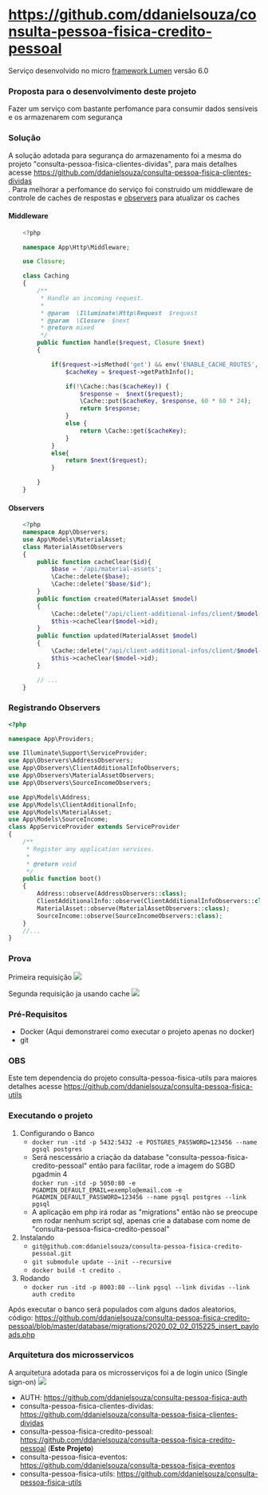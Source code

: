 # https://github.com/ddanielsouza/consulta-pessoa-fisica-credito-pessoal
Serviço desenvolvido no micro <a href="https://lumen.laravel.com/">framework Lumen</a> versão 6.0

### Proposta para o desenvolvimento deste projeto ###
Fazer um serviço com bastante perfomance para consumir dados sensiveis e os armazenarem com segurança

### Solução ###
A solução adotada para segurança do armazenamento foi a mesma do projeto "consulta-pessoa-fisica-clientes-dividas", para mais detalhes acesse <a href="https://github.com/ddanielsouza/consulta-pessoa-fisica-clientes-dividas">https://github.com/ddanielsouza/consulta-pessoa-fisica-clientes-dividas</a><br>.
Para melhorar a perfomance do serviço foi construido um middleware de controle de caches de respostas e <a href="https://laravel.com/docs/6.x/eloquent#observers">observers</a> para atualizar os caches 

#### Middleware
```PHP
    <?php

    namespace App\Http\Middleware;

    use Closure;

    class Caching
    {
        /**
         * Handle an incoming request.
         *
         * @param  \Illuminate\Http\Request  $request
         * @param  \Closure  $next
         * @return mixed
         */
        public function handle($request, Closure $next)
        {

            if($request->isMethod('get') && env('ENABLE_CACHE_ROUTES', true)){
                $cacheKey = $request->getPathInfo();

                if(!\Cache::has($cacheKey)) {
                    $response =  $next($request);
                    \Cache::put($cacheKey, $response, 60 * 60 * 24);
                    return $response;
                }
                else {
                    return \Cache::get($cacheKey);
                }
            }
            else{
                return $next($request);
            }

        }
    }
```
#### Observers
```PHP
    <?php
    namespace App\Observers;
    use App\Models\MaterialAsset;
    class MaterialAssetObservers
    {
        public function cacheClear($id){
            $base = '/api/material-assets';
            \Cache::delete($base);
            \Cache::delete("$base/$id");
        }
        public function created(MaterialAsset $model)
        {
            \Cache::delete("/api/client-additional-infos/client/$model->client_id/score");
            $this->cacheClear($model->id);
        }
        public function updated(MaterialAsset $model)
        {
            \Cache::delete("/api/client-additional-infos/client/$model->client_id/score");
            $this->cacheClear($model->id);
        }

        // ...
    }
```
### Registrando Observers

```PHP
<?php

namespace App\Providers;

use Illuminate\Support\ServiceProvider;
use App\Observers\AddressObservers;
use App\Observers\ClientAdditionalInfoObservers;
use App\Observers\MaterialAssetObservers;
use App\Observers\SourceIncomeObservers;

use App\Models\Address;
use App\Models\ClientAdditionalInfo;
use App\Models\MaterialAsset;
use App\Models\SourceIncome;
class AppServiceProvider extends ServiceProvider
{
    /**
     * Register any application services.
     *
     * @return void
     */
    public function boot()
    {
        Address::observe(AddressObservers::class);
        ClientAdditionalInfo::observe(ClientAdditionalInfoObservers::class);
        MaterialAsset::observe(MaterialAssetObservers::class);
        SourceIncome::observe(SourceIncomeObservers::class);
    }
    //...
}

```
### Prova
Primeira requisição 
<img src="https://i.pinimg.com/originals/41/e1/b4/41e1b44c4ca5fce614bd2012aa0c034e.png"/>

Segunda requisição ja usando cache
<img src="https://i.pinimg.com/originals/8a/f8/d4/8af8d422996c7a93c2215d3df543e47d.png"/>

### Pré-Requisitos
* Docker (Aqui demonstrarei como executar o projeto apenas no docker)
* git

### OBS
Este tem dependencia do projeto consulta-pessoa-fisica-utils para maiores detalhes acesse <a href="https://github.com/ddanielsouza/consulta-pessoa-fisica-utils">https://github.com/ddanielsouza/consulta-pessoa-fisica-utils</a>

### Executando o projeto

1. Configurando o Banco
    * ```docker run -itd -p 5432:5432 -e POSTGRES_PASSWORD=123456 --name pgsql postgres```
    * Será nescessário a criação da database "consulta-pessoa-fisica-credito-pessoal" então  para facilitar, rode a imagem do SGBD pgadmin 4 <br>
     ``` docker run -itd -p 5050:80 -e PGADMIN_DEFAULT_EMAIL=exemplo@email.com -e PGADMIN_DEFAULT_PASSWORD=123456 --name pgsql postgres --link pgsql ```
    * A aplicação em php irá rodar as "migrations" então não se preocupe em rodar nenhum script sql, apenas crie a database com nome de "consulta-pessoa-fisica-credito-pessoal"
2. Instalando
    * ``` git@github.com:ddanielsouza/consulta-pessoa-fisica-credito-pessoal.git ```
    * ``` git submodule update --init --recursive ```
    * ``` docker build -t credito . ```
3. Rodando
    * ``` docker run -itd -p 8003:80 --link pgsql --link dividas --link auth credito ```
    
Após executar o banco será populados com alguns dados aleatorios, código: https://github.com/ddanielsouza/consulta-pessoa-fisica-credito-pessoal/blob/master/database/migrations/2020_02_02_015225_insert_payloads.php
    
### Arquitetura dos microsservicos
A arquitetura adotada para os microsserviços foi a de login unico (Single sign-on)
<img src="https://i.pinimg.com/originals/72/2d/dc/722ddc85dad8a4cdf783dbc23e660d33.png"/>

* AUTH: <a href="https://github.com/ddanielsouza/consulta-pessoa-fisica-auth">https://github.com/ddanielsouza/consulta-pessoa-fisica-auth</a> 
* consulta-pessoa-fisica-clientes-dividas: <a href="https://github.com/ddanielsouza/consulta-pessoa-fisica-clientes-dividas">https://github.com/ddanielsouza/consulta-pessoa-fisica-clientes-dividas</a> 
* consulta-pessoa-fisica-credito-pessoal: <a href="https://github.com/ddanielsouza/consulta-pessoa-fisica-credito-pessoal">https://github.com/ddanielsouza/consulta-pessoa-fisica-credito-pessoal</a> (<b>Este Projeto</b>)
* consulta-pessoa-fisica-eventos: <a href="https://github.com/ddanielsouza/consulta-pessoa-fisica-eventos">https://github.com/ddanielsouza/consulta-pessoa-fisica-eventos</a>
* consulta-pessoa-fisica-utils: <a href="https://github.com/ddanielsouza/consulta-pessoa-fisica-utils">https://github.com/ddanielsouza/consulta-pessoa-fisica-utils</a>
